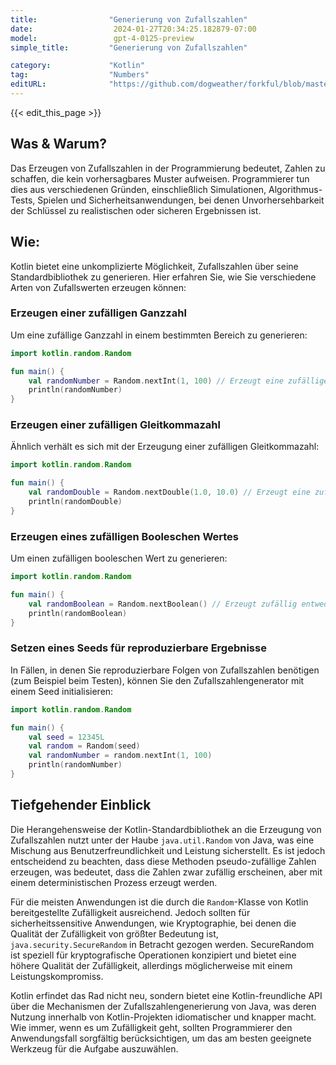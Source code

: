 ```yaml
---
title:                "Generierung von Zufallszahlen"
date:                  2024-01-27T20:34:25.182879-07:00
model:                 gpt-4-0125-preview
simple_title:         "Generierung von Zufallszahlen"

category:             "Kotlin"
tag:                  "Numbers"
editURL:              "https://github.com/dogweather/forkful/blob/master/content/de/kotlin/generating-random-numbers.md"
---
```


{{< edit_this_page >}}

## Was & Warum?

Das Erzeugen von Zufallszahlen in der Programmierung bedeutet, Zahlen zu schaffen, die kein vorhersagbares Muster aufweisen. Programmierer tun dies aus verschiedenen Gründen, einschließlich Simulationen, Algorithmus-Tests, Spielen und Sicherheitsanwendungen, bei denen Unvorhersehbarkeit der Schlüssel zu realistischen oder sicheren Ergebnissen ist.

## Wie:

Kotlin bietet eine unkomplizierte Möglichkeit, Zufallszahlen über seine Standardbibliothek zu generieren. Hier erfahren Sie, wie Sie verschiedene Arten von Zufallswerten erzeugen können:

### Erzeugen einer zufälligen Ganzzahl

Um eine zufällige Ganzzahl in einem bestimmten Bereich zu generieren:

```kotlin
import kotlin.random.Random

fun main() {
    val randomNumber = Random.nextInt(1, 100) // Erzeugt eine zufällige Zahl zwischen 1 und 99
    println(randomNumber)
}
```

### Erzeugen einer zufälligen Gleitkommazahl

Ähnlich verhält es sich mit der Erzeugung einer zufälligen Gleitkommazahl:

```kotlin
import kotlin.random.Random

fun main() {
    val randomDouble = Random.nextDouble(1.0, 10.0) // Erzeugt eine zufällige Gleitkommazahl zwischen 1.0 und 10.0
    println(randomDouble)
}
```

### Erzeugen eines zufälligen Booleschen Wertes

Um einen zufälligen booleschen Wert zu generieren:

```kotlin
import kotlin.random.Random

fun main() {
    val randomBoolean = Random.nextBoolean() // Erzeugt zufällig entweder true oder false
    println(randomBoolean)
}
```

### Setzen eines Seeds für reproduzierbare Ergebnisse

In Fällen, in denen Sie reproduzierbare Folgen von Zufallszahlen benötigen (zum Beispiel beim Testen), können Sie den Zufallszahlengenerator mit einem Seed initialisieren:

```kotlin
import kotlin.random.Random

fun main() {
    val seed = 12345L
    val random = Random(seed)
    val randomNumber = random.nextInt(1, 100)
    println(randomNumber)
}
```

## Tiefgehender Einblick

Die Herangehensweise der Kotlin-Standardbibliothek an die Erzeugung von Zufallszahlen nutzt unter der Haube `java.util.Random` von Java, was eine Mischung aus Benutzerfreundlichkeit und Leistung sicherstellt. Es ist jedoch entscheidend zu beachten, dass diese Methoden pseudo-zufällige Zahlen erzeugen, was bedeutet, dass die Zahlen zwar zufällig erscheinen, aber mit einem deterministischen Prozess erzeugt werden.

Für die meisten Anwendungen ist die durch die `Random`-Klasse von Kotlin bereitgestellte Zufälligkeit ausreichend. Jedoch sollten für sicherheitssensitive Anwendungen, wie Kryptographie, bei denen die Qualität der Zufälligkeit von größter Bedeutung ist, `java.security.SecureRandom` in Betracht gezogen werden. SecureRandom ist speziell für kryptografische Operationen konzipiert und bietet eine höhere Qualität der Zufälligkeit, allerdings möglicherweise mit einem Leistungskompromiss.

Kotlin erfindet das Rad nicht neu, sondern bietet eine Kotlin-freundliche API über die Mechanismen der Zufallszahlengenerierung von Java, was deren Nutzung innerhalb von Kotlin-Projekten idiomatischer und knapper macht. Wie immer, wenn es um Zufälligkeit geht, sollten Programmierer den Anwendungsfall sorgfältig berücksichtigen, um das am besten geeignete Werkzeug für die Aufgabe auszuwählen.
